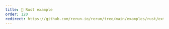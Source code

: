 ```yaml
---
title: 🦀 Rust example
order: 120
redirect: https://github.com/rerun-io/rerun/tree/main/examples/rust/external_data_loader
---
```

